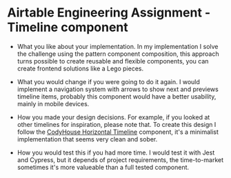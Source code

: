 # Airtable Engineering Assignment - Timeline component

- What you like about your implementation.
  In my implementation I solve the challenge using the pattern component composition, this approach turns possible to create reusable and flexible components, you can create frontend solutions like a Lego pieces.

- What you would change if you were going to do it again.
  I would implement a navigation system with arrows to show next and previews timeline items, probably this component would have a better usability, mainly in mobile devices.

- How you made your design decisions. For example, if you looked at other timelines for inspiration, please note that.
  To create this design I follow the [CodyHouse Horizontal Timeline](https://codyhouse.co/demo/horizontal-timeline/index.html) component, it's a minimalist implementation that seems very clean and sober.

- How you would test this if you had more time.
  I would test it with Jest and Cypress, but it depends of project requirements, the time-to-market sometimes it's more valueable than a full tested component.